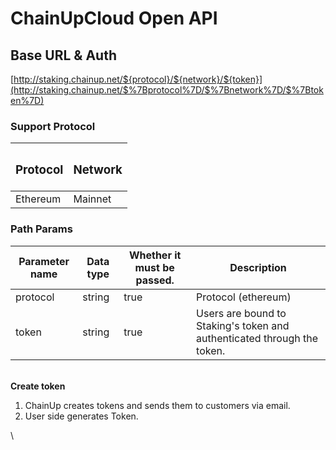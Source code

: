 # ChainUpCloud Open API

## Base URL & Auth

[http://staking.chainup.net/${protocol}/${network}/${token}](http://staking.chainup.net/$%7Bprotocol%7D/$%7Bnetwork%7D/$%7Btoken%7D)

### **Support Protocol**

| <h3><strong>Protocol</strong></h3> | <h3><strong>Network</strong></h3> |
| ---------------------------------- | --------------------------------- |
| Ethereum                           | Mainnet                           |

### **Path Params**

| **Parameter name** | **Data type** | **Whether it must be passed.** | **Description**                                                         |
| ------------------ | ------------- | ------------------------------ | ----------------------------------------------------------------------- |
| protocol           | string        | true                           | Protocol (ethereum)                                                     |
| token              | string        | true                           | Users are bound to Staking's token and authenticated through the token. |

\
**Create token**

1. ChainUp creates tokens and sends them to customers via email.
2. User side generates Token.

\
